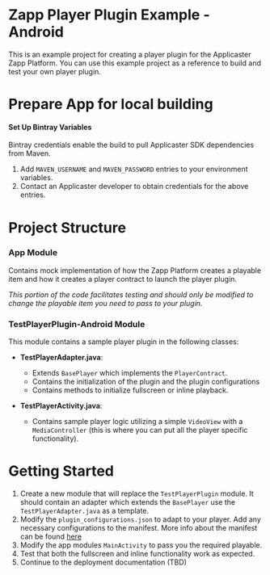 # Zapp Player Plugin Example - Android

This is an example project for creating a player plugin for the Applicaster Zapp Platform. You can use this example project as a reference to build and test your own player plugin. 

# Prepare App for local building 

#### Set Up Bintray Variables
Bintray credentials enable the build to pull Applicaster SDK dependencies from Maven.

1. Add `MAVEN_USERNAME` and `MAVEN_PASSWORD` entries to your environment variables.
2. Contact an Applicaster developer to obtain credentials for the above entries.

# Project Structure 

### App Module

Contains mock implementation of how the Zapp Platform creates a playable item and how it creates a player contract to launch the player plugin. 

*This portion of the code facilitates testing and should only be modified to change the playable item you need to pass to your plugin.*

### TestPlayerPlugin-Android Module

This module contains a sample player plugin in the following classes:

* **TestPlayerAdapter.java**:
    * Extends `BasePlayer` which implements the `PlayerContract`.
    * Contains the initialization of the plugin and the plugin configurations
    * Contains methods to initialize fullscreen or inline playback.

* **TestPlayerActivity.java**:
    * Contains sample player logic utilizing a simple `VideoView` with a `MediaController` (this is where you can put all the player specific functionality).

# Getting Started 

1. Create a new module that will replace the `TestPlayerPlugin` module. It should contain an adapter which extends the `BasePlayer` use the `TestPlayerAdapter.java` as a template.
2. Modify the `plugin_configurations.json` to adapt to your player. Add any necessary configurations to the manifest. More info about the manifest can be found [here](http://zapp-tech-book.herokuapp.com/zappifest/plugins-manifest-format.html) 
3. Modify the app modules `MainActivity` to pass you the required playable.
4. Test that both the fullscreen and inline functionality work as expected.
5. Continue to the deployment documentation (TBD)

